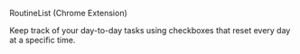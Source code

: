 RoutineList (Chrome Extension)

Keep track of your day-to-day tasks using checkboxes that reset every day at a specific time.
